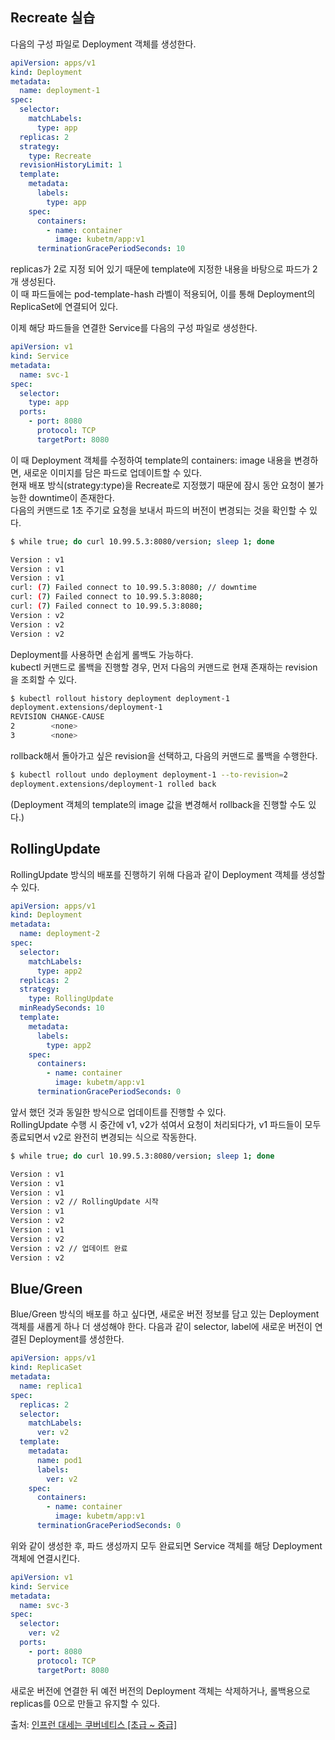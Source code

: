 ## Recreate 실습

다음의 구성 파일로 Deployment 객체를 생성한다.

```yaml
apiVersion: apps/v1
kind: Deployment
metadata:
  name: deployment-1
spec:
  selector:
    matchLabels:
      type: app
  replicas: 2
  strategy:
    type: Recreate
  revisionHistoryLimit: 1
  template:
    metadata:
      labels:
        type: app
    spec:
      containers:
        - name: container
          image: kubetm/app:v1
      terminationGracePeriodSeconds: 10
```

replicas가 2로 지정 되어 있기 때문에 template에 지정한 내용을 바탕으로 파드가 2개 생성된다.  
이 때 파드들에는 pod-template-hash 라벨이 적용되어, 이를 통해 Deployment의 ReplicaSet에 연결되어 있다.

이제 해당 파드들을 연결한 Service를 다음의 구성 파일로 생성한다.

```yaml
apiVersion: v1
kind: Service
metadata:
  name: svc-1
spec:
  selector:
    type: app
  ports:
    - port: 8080
      protocol: TCP
      targetPort: 8080
```

이 때 Deployment 객체를 수정하여 template의 containers: image 내용을 변경하면, 새로운 이미지를 담은 파드로 업데이트할 수 있다.  
현재 배포 방식(strategy:type)을 Recreate로 지정했기 때문에 잠시 동안 요청이 불가능한 downtime이 존재한다.  
다음의 커맨드로 1초 주기로 요청을 보내서 파드의 버전이 변경되는 것을 확인할 수 있다.

```bash
$ while true; do curl 10.99.5.3:8080/version; sleep 1; done

Version : v1
Version : v1
Version : v1
curl: (7) Failed connect to 10.99.5.3:8080; // downtime
curl: (7) Failed connect to 10.99.5.3:8080;
curl: (7) Failed connect to 10.99.5.3:8080;
Version : v2
Version : v2
Version : v2
```

Deployment를 사용하면 손쉽게 롤백도 가능하다.  
kubectl 커맨드로 롤백을 진행할 경우, 먼저 다음의 커맨드로 현재 존재하는 revision을 조회할 수 있다.

```bash
$ kubectl rollout history deployment deployment-1
deployment.extensions/deployment-1
REVISION CHANGE-CAUSE
2        <none>
3        <none>

```

rollback해서 돌아가고 싶은 revision을 선택하고, 다음의 커맨드로 롤백을 수행한다.

```bash
$ kubectl rollout undo deployment deployment-1 --to-revision=2
deployment.extensions/deployment-1 rolled back
```

(Deployment 객체의 template의 image 값을 변경해서 rollback을 진행할 수도 있다.)

## RollingUpdate

RollingUpdate 방식의 배포를 진행하기 위해 다음과 같이 Deployment 객체를 생성할 수 있다.

```yaml
apiVersion: apps/v1
kind: Deployment
metadata:
  name: deployment-2
spec:
  selector:
    matchLabels:
      type: app2
  replicas: 2
  strategy:
    type: RollingUpdate
  minReadySeconds: 10
  template:
    metadata:
      labels:
        type: app2
    spec:
      containers:
        - name: container
          image: kubetm/app:v1
      terminationGracePeriodSeconds: 0
```

앞서 했던 것과 동일한 방식으로 업데이트를 진행할 수 있다.  
RollingUpdate 수행 시 중간에 v1, v2가 섞여서 요청이 처리되다가, v1 파드들이 모두 종료되면서 v2로 완전히 변경되는 식으로 작동한다.

```bash
$ while true; do curl 10.99.5.3:8080/version; sleep 1; done

Version : v1
Version : v1
Version : v1
Version : v2 // RollingUpdate 시작
Version : v1
Version : v2
Version : v1
Version : v2
Version : v2 // 업데이트 완료
Version : v2
```

## Blue/Green

Blue/Green 방식의 배포를 하고 싶다면, 새로운 버전 정보를 담고 있는 Deployment 객체를 새롭게 하나 더 생성해야 한다.
다음과 같이 selector, label에 새로운 버전이 연결된 Deployment를 생성한다.

```yaml
apiVersion: apps/v1
kind: ReplicaSet
metadata:
  name: replica1
spec:
  replicas: 2
  selector:
    matchLabels:
      ver: v2
  template:
    metadata:
      name: pod1
      labels:
        ver: v2
    spec:
      containers:
        - name: container
          image: kubetm/app:v1
      terminationGracePeriodSeconds: 0
```

위와 같이 생성한 후, 파드 생성까지 모두 완료되면 Service 객체를 해당 Deployment 객체에 연결시킨다.

```yaml
apiVersion: v1
kind: Service
metadata:
  name: svc-3
spec:
  selector:
    ver: v2
  ports:
    - port: 8080
      protocol: TCP
      targetPort: 8080
```

새로운 버전에 연결한 뒤 예전 버전의 Deployment 객체는 삭제하거나, 롤백용으로 replicas를 0으로 만들고 유지할 수 있다.

출처: [인프런 대세는 쿠버네티스 [초급 ~ 중급]](https://inf.run/yW34)
